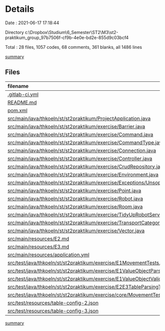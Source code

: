 # Details

Date : 2021-06-17 17:18:44

Directory c:\Dropbox\Studium\6_Semester\ST2\M3\st2-praktikum_group_97b7506f-cf9b-4e0e-bd2e-855d9c03bcf4

Total : 28 files,  1057 codes, 68 comments, 361 blanks, all 1486 lines

[summary](results.md)

## Files
| filename | language | code | comment | blank | total |
| :--- | :--- | ---: | ---: | ---: | ---: |
| [.gitlab-ci.yml](/.gitlab-ci.yml) | YAML | 7 | 0 | 3 | 10 |
| [README.md](/README.md) | Markdown | 73 | 0 | 33 | 106 |
| [pom.xml](/pom.xml) | XML | 81 | 0 | 7 | 88 |
| [src/main/java/thkoeln/st/st2praktikum/ProjectApplication.java](/src/main/java/thkoeln/st/st2praktikum/ProjectApplication.java) | Java | 9 | 4 | 5 | 18 |
| [src/main/java/thkoeln/st/st2praktikum/exercise/Barrier.java](/src/main/java/thkoeln/st/st2praktikum/exercise/Barrier.java) | Java | 42 | 3 | 19 | 64 |
| [src/main/java/thkoeln/st/st2praktikum/exercise/Command.java](/src/main/java/thkoeln/st/st2praktikum/exercise/Command.java) | Java | 79 | 4 | 15 | 98 |
| [src/main/java/thkoeln/st/st2praktikum/exercise/CommandType.java](/src/main/java/thkoeln/st/st2praktikum/exercise/CommandType.java) | Java | 9 | 0 | 2 | 11 |
| [src/main/java/thkoeln/st/st2praktikum/exercise/Connection.java](/src/main/java/thkoeln/st/st2praktikum/exercise/Connection.java) | Java | 37 | 0 | 17 | 54 |
| [src/main/java/thkoeln/st/st2praktikum/exercise/Controller.java](/src/main/java/thkoeln/st/st2praktikum/exercise/Controller.java) | Java | 24 | 0 | 8 | 32 |
| [src/main/java/thkoeln/st/st2praktikum/exercise/CrudRepository.java](/src/main/java/thkoeln/st/st2praktikum/exercise/CrudRepository.java) | Java | 10 | 0 | 3 | 13 |
| [src/main/java/thkoeln/st/st2praktikum/exercise/Environment.java](/src/main/java/thkoeln/st/st2praktikum/exercise/Environment.java) | Java | 35 | 0 | 18 | 53 |
| [src/main/java/thkoeln/st/st2praktikum/exercise/Exceptions/UnsopportedBarrierException.java](/src/main/java/thkoeln/st/st2praktikum/exercise/Exceptions/UnsopportedBarrierException.java) | Java | 6 | 0 | 3 | 9 |
| [src/main/java/thkoeln/st/st2praktikum/exercise/Point.java](/src/main/java/thkoeln/st/st2praktikum/exercise/Point.java) | Java | 54 | 0 | 22 | 76 |
| [src/main/java/thkoeln/st/st2praktikum/exercise/Robot.java](/src/main/java/thkoeln/st/st2praktikum/exercise/Robot.java) | Java | 93 | 0 | 37 | 130 |
| [src/main/java/thkoeln/st/st2praktikum/exercise/Room.java](/src/main/java/thkoeln/st/st2praktikum/exercise/Room.java) | Java | 85 | 0 | 41 | 126 |
| [src/main/java/thkoeln/st/st2praktikum/exercise/TidyUpRobotService.java](/src/main/java/thkoeln/st/st2praktikum/exercise/TidyUpRobotService.java) | Java | 32 | 53 | 14 | 99 |
| [src/main/java/thkoeln/st/st2praktikum/exercise/TransportCategory.java](/src/main/java/thkoeln/st/st2praktikum/exercise/TransportCategory.java) | Java | 22 | 0 | 13 | 35 |
| [src/main/java/thkoeln/st/st2praktikum/exercise/Vector.java](/src/main/java/thkoeln/st/st2praktikum/exercise/Vector.java) | Java | 21 | 0 | 13 | 34 |
| [src/main/resources/E2.md](/src/main/resources/E2.md) | Markdown | 5 | 0 | 0 | 5 |
| [src/main/resources/E3.md](/src/main/resources/E3.md) | Markdown | 24 | 0 | 0 | 24 |
| [src/main/resources/application.yml](/src/main/resources/application.yml) | YAML | 8 | 2 | 2 | 12 |
| [src/test/java/thkoeln/st/st2praktikum/exercise/E1MovementTests.java](/src/test/java/thkoeln/st/st2praktikum/exercise/E1MovementTests.java) | Java | 123 | 0 | 30 | 153 |
| [src/test/java/thkoeln/st/st2praktikum/exercise/E1ValueObjectParsingTests.java](/src/test/java/thkoeln/st/st2praktikum/exercise/E1ValueObjectParsingTests.java) | Java | 44 | 0 | 13 | 57 |
| [src/test/java/thkoeln/st/st2praktikum/exercise/E1ValueObjectValidationTests.java](/src/test/java/thkoeln/st/st2praktikum/exercise/E1ValueObjectValidationTests.java) | Java | 32 | 0 | 11 | 43 |
| [src/test/java/thkoeln/st/st2praktikum/exercise/E2E3TableParsingTests.java](/src/test/java/thkoeln/st/st2praktikum/exercise/E2E3TableParsingTests.java) | Java | 24 | 0 | 9 | 33 |
| [src/test/java/thkoeln/st/st2praktikum/exercise/core/MovementTests.java](/src/test/java/thkoeln/st/st2praktikum/exercise/core/MovementTests.java) | Java | 55 | 2 | 23 | 80 |
| [src/test/resources/table-config-2.json](/src/test/resources/table-config-2.json) | JSON | 11 | 0 | 0 | 11 |
| [src/test/resources/table-config-3.json](/src/test/resources/table-config-3.json) | JSON | 12 | 0 | 0 | 12 |

[summary](results.md)